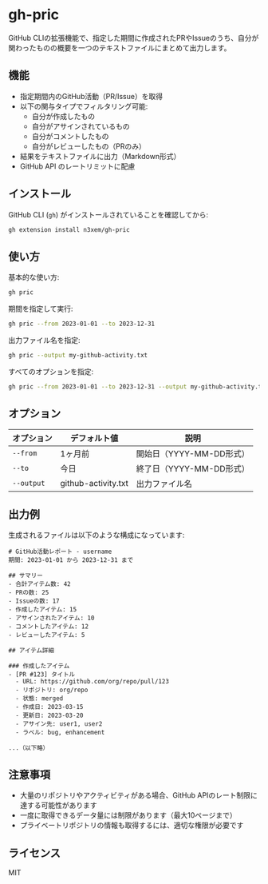 # gh-pric

GitHub CLIの拡張機能で、指定した期間に作成されたPRやIssueのうち、自分が関わったものの概要を一つのテキストファイルにまとめて出力します。

## 機能

- 指定期間内のGitHub活動（PR/Issue）を取得
- 以下の関与タイプでフィルタリング可能:
  - 自分が作成したもの
  - 自分がアサインされているもの
  - 自分がコメントしたもの
  - 自分がレビューしたもの（PRのみ）
- 結果をテキストファイルに出力（Markdown形式）
- GitHub API のレートリミットに配慮

## インストール

GitHub CLI (`gh`) がインストールされていることを確認してから:

```bash
gh extension install n3xem/gh-pric
```

## 使い方

基本的な使い方:

```bash
gh pric
```

期間を指定して実行:

```bash
gh pric --from 2023-01-01 --to 2023-12-31
```

出力ファイル名を指定:

```bash
gh pric --output my-github-activity.txt
```

すべてのオプションを指定:

```bash
gh pric --from 2023-01-01 --to 2023-12-31 --output my-github-activity.txt
```

## オプション

| オプション | デフォルト値 | 説明 |
|------------|--------------|------|
| `--from` | 1ヶ月前 | 開始日（YYYY-MM-DD形式） |
| `--to` | 今日 | 終了日（YYYY-MM-DD形式） |
| `--output` | github-activity.txt | 出力ファイル名 |

## 出力例

生成されるファイルは以下のような構成になっています:

```
# GitHub活動レポート - username
期間: 2023-01-01 から 2023-12-31 まで

## サマリー
- 合計アイテム数: 42
- PRの数: 25
- Issueの数: 17
- 作成したアイテム: 15
- アサインされたアイテム: 10
- コメントしたアイテム: 12
- レビューしたアイテム: 5

## アイテム詳細

### 作成したアイテム
- [PR #123] タイトル
  - URL: https://github.com/org/repo/pull/123
  - リポジトリ: org/repo
  - 状態: merged
  - 作成日: 2023-03-15
  - 更新日: 2023-03-20
  - アサイン先: user1, user2
  - ラベル: bug, enhancement

...（以下略）
```

## 注意事項

- 大量のリポジトリやアクティビティがある場合、GitHub APIのレート制限に達する可能性があります
- 一度に取得できるデータ量には制限があります（最大10ページまで）
- プライベートリポジトリの情報も取得するには、適切な権限が必要です

## ライセンス

MIT 
